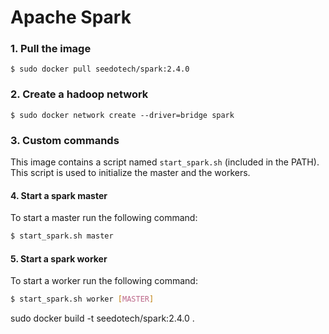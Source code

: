 # Apache Spark

### 1. Pull the image
```
$ sudo docker pull seedotech/spark:2.4.0
```

### 2. Create a hadoop network
```
$ sudo docker network create --driver=bridge spark
```

### 3. Custom commands

This image contains a script named `start_spark.sh` (included in the PATH). This script is used to initialize the master and the workers.

#### 4. Start a spark master

To start a master run the following command:

```sh
$ start_spark.sh master
```

#### 5. Start a spark worker

To start a worker run the following command:

```sh
$ start_spark.sh worker [MASTER]
```

sudo docker build -t seedotech/spark:2.4.0 .